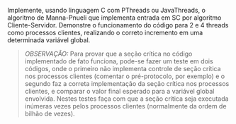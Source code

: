Implemente, usando linguagem C com PThreads ou JavaThreads, o algoritmo de Manna-Pnueli que implementa entrada em SC por algoritmo Cliente-Servidor. Demonstre o funcionamento do código para 2 e 4 threads como processos clientes, realizando o correto incremento em uma determinada variável global.

> _OBSERVAÇÃO:_ Para provar que a seção crítica no código implementado de fato funciona, pode-se fazer um teste em dois códigos, onde o primeiro não implementa controle de seção crítica nos processos clientes (comentar o pré-protocolo, por exemplo) e o segundo faz a correta implementação da seção crítica nos processos clientes, e comparar o valor final esperado para a variável global envolvida. Nestes testes faça com que a seção crítica seja executada inúmeras vezes pelos processos clientes (normalmente da ordem de bilhão de vezes).
